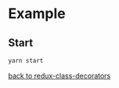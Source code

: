 # Example

## Start
```bash
yarn start
```

[back to redux-class-decorators](https://github.com/expert-m/redux-class-decorators)
